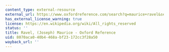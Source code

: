 ```yaml
---
content_type: external-resource
external_url: https://www.oxfordreference.com/search?q=maurice+ravel&searchBtn=Search&isQuickSearch=true
has_external_license_warning: true
license: https://en.wikipedia.org/wiki/All_rights_reserved
status: ''
title: Ravel, (Joseph) Maurice - Oxford Reference
uid: 8070aca0-40b4-468a-bf23-172cc3f28a50
wayback_url: ''
---
```

